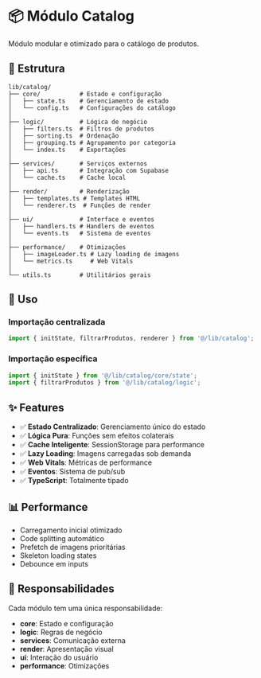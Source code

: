 # 📦 Módulo Catalog

Módulo modular e otimizado para o catálogo de produtos.

## 📁 Estrutura

```
lib/catalog/
├── core/           # Estado e configuração
│   ├── state.ts    # Gerenciamento de estado
│   └── config.ts   # Configurações do catálogo
│
├── logic/          # Lógica de negócio
│   ├── filters.ts  # Filtros de produtos
│   ├── sorting.ts  # Ordenação
│   ├── grouping.ts # Agrupamento por categoria
│   └── index.ts    # Exportações
│
├── services/       # Serviços externos
│   ├── api.ts      # Integração com Supabase
│   └── cache.ts    # Cache local
│
├── render/         # Renderização
│   ├── templates.ts # Templates HTML
│   └── renderer.ts  # Funções de render
│
├── ui/             # Interface e eventos
│   ├── handlers.ts # Handlers de eventos
│   └── events.ts   # Sistema de eventos
│
├── performance/    # Otimizações
│   ├── imageLoader.ts # Lazy loading de imagens
│   └── metrics.ts     # Web Vitals
│
└── utils.ts        # Utilitários gerais
```

## 🚀 Uso

### Importação centralizada
```typescript
import { initState, filtrarProdutos, renderer } from '@/lib/catalog';
```

### Importação específica
```typescript
import { initState } from '@/lib/catalog/core/state';
import { filtrarProdutos } from '@/lib/catalog/logic';
```

## ✨ Features

- ✅ **Estado Centralizado**: Gerenciamento único do estado
- ✅ **Lógica Pura**: Funções sem efeitos colaterais
- ✅ **Cache Inteligente**: SessionStorage para performance
- ✅ **Lazy Loading**: Imagens carregadas sob demanda
- ✅ **Web Vitals**: Métricas de performance
- ✅ **Eventos**: Sistema de pub/sub
- ✅ **TypeScript**: Totalmente tipado

## 📊 Performance

- Carregamento inicial otimizado
- Code splitting automático
- Prefetch de imagens prioritárias
- Skeleton loading states
- Debounce em inputs

## 🎯 Responsabilidades

Cada módulo tem uma única responsabilidade:

- **core**: Estado e configuração
- **logic**: Regras de negócio
- **services**: Comunicação externa
- **render**: Apresentação visual
- **ui**: Interação do usuário
- **performance**: Otimizações
